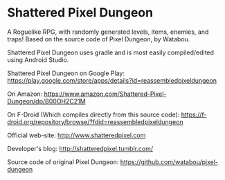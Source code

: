 Shattered Pixel Dungeon
=======================

A Roguelike RPG, with randomly generated levels, items, enemies, and traps!
Based on the source code of Pixel Dungeon, by Watabou.

Shattered Pixel Dungeon uses gradle and is most easily compiled/edited using Android Studio.

Shattered Pixel Dungeon on Google Play:
https://play.google.com/store/apps/details?id=reassembledpixeldungeon

On Amazon:
https://www.amazon.com/Shattered-Pixel-Dungeon/dp/B00OH2C21M

On F-Droid (Which compiles directly from this source code):
https://f-droid.org/repository/browse/?fdid=reassembledpixeldungeon

Official web-site: 
http://www.shatteredpixel.com

Developer's blog: 
http://shatteredpixel.tumblr.com/

Source code of original Pixel Dungeon:
https://github.com/watabou/pixel-dungeon
